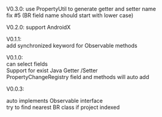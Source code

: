 V0.3.0:
use PropertyUtil to generate getter and setter name  
fix #5 (BR field name should start with lower case)

V0.2.0:
 support AndroidX

V0.1.1:  
  add synchronized keyword for Observable methods  

V0.1.0:  
  can select fields  
  Support for exist Java Getter /Setter  
  PropertyChangeRegistry field and methods will auto add

V0.0.3:

 auto implements Observable interface  
 try to find nearest BR class if project indexed
